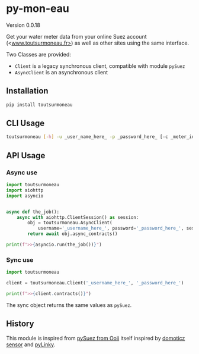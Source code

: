 # py-mon-eau

Version 0.0.18

Get your water meter data from your online Suez account (<www.toutsurmoneau.fr>) as well as other sites using the same interface.

Two Classes are provided:

- `Client` is a legacy synchronous client, compatible with module `pySuez`
- `AsyncClient` is an asynchronous client

## Installation

```bash
pip install toutsurmoneau
```

## CLI Usage

```bash
toutsurmoneau [-h] -u _user_name_here_ -p _password_here_ [-c _meter_id_] [-e _action_]
```

## API Usage

### Async use

```python
import toutsurmoneau
import aiohttp
import asyncio


async def the_job():
    async with aiohttp.ClientSession() as session:
        obj = toutsurmoneau.AsyncClient(
            username='_username_here_', password='_password_here_', session=session)
        return await obj.async_contracts()

print(f">>{asyncio.run(the_job())}")
```

### Sync use

```python
import toutsurmoneau

client = toutsurmoneau.Client('_username_here_', '_password_here_')

print(f">>{client.contracts()}")
```

The sync object returns the same values as `pySuez`.

## History

This module is inspired from [pySuez from Ooii](https://github.com/ooii/pySuez) itself inspired by [domoticz sensor](https://github.com/Sirus10/domoticz) and [pyLinky](https://github.com/pirionfr/pyLinky).
